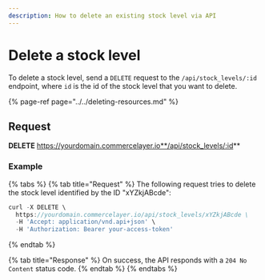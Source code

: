 ```yaml
---
description: How to delete an existing stock level via API
---
```


# Delete a stock level

To delete a stock level, send a `DELETE` request to the `/api/stock_levels/:id` endpoint, where `id` is the id of the stock level that you want to delete.

{% page-ref page="../../deleting-resources.md" %}

## Request

**DELETE** https://yourdomain.commercelayer.io**/api/stock_levels/:id**

### Example

{% tabs %}
{% tab title="Request" %}
The following request tries to delete the stock level identified by the ID "xYZkjABcde":

```javascript
curl -X DELETE \
  https://yourdomain.commercelayer.io/api/stock_levels/xYZkjABcde \
  -H 'Accept: application/vnd.api+json' \
  -H 'Authorization: Bearer your-access-token'
```
{% endtab %}

{% tab title="Response" %}
On success, the API responds with a `204 No Content` status code.
{% endtab %}
{% endtabs %}

